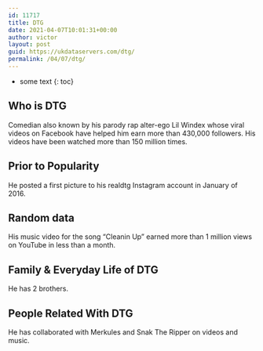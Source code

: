 ```yaml
---
id: 11717
title: DTG
date: 2021-04-07T10:01:31+00:00
author: victor
layout: post
guid: https://ukdataservers.com/dtg/
permalink: /04/07/dtg/
---
```


* some text
{: toc}


## Who is DTG



Comedian also known by his parody rap alter-ego Lil Windex whose viral videos on Facebook have helped him earn more than 430,000 followers. His videos have been watched more than 150 million times.

                
                
                
## Prior to Popularity



He posted a first picture to his realdtg Instagram account in January of 2016.

                
                
                
## Random data



His music video for the song &#8220;Cleanin Up&#8221; earned more than 1 million views on YouTube in less than a month.

                
                
                
## Family & Everyday Life of DTG



He has 2 brothers.

                
                
                
## People Related With DTG



He has collaborated with Merkules and Snak The Ripper on videos and music.

                
              
            
          
          
          